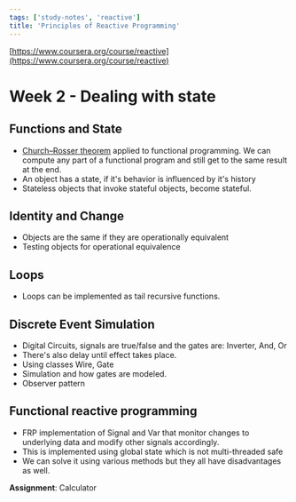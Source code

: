 ```yaml
---
tags: ['study-notes', 'reactive']
title: 'Principles of Reactive Programming'
---
```

[https://www.coursera.org/course/reactive](https://www.coursera.org/course/reactive)

# Week 2 - Dealing with state

## Functions and State
- [Church–Rosser theorem][1] applied to functional programming. We can compute any part of a functional program and still get to the same result at the end.
- An object has a state, if it's behavior is influenced by it's history
- Stateless objects that invoke stateful objects, become stateful.

## Identity and Change
- Objects are the same if they are operationally equivalent
- Testing objects for operational equivalence

## Loops
- Loops can be implemented as tail recursive functions.

## Discrete Event Simulation
- Digital Circuits, signals are true/false and the gates are: Inverter, And, Or
- There's also delay until effect takes place.
- Using classes Wire, Gate
- Simulation and how gates are modeled.
- Observer pattern

## Functional reactive programming
- FRP implementation of Signal and Var that monitor changes to underlying data and modify other signals accordingly.
- This is implemented using global state which is not multi-threaded safe
- We can solve it using various methods but they all have disadvantages as well.

**Assignment**: Calculator

[1]:http://en.wikipedia.org/wiki/Church%E2%80%93Rosser_theorem
